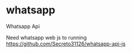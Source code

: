 # whatsapp
Whatsapp Api

Need whatsapp web js to running
https://github.com/Secreto31126/whatsapp-api-js
